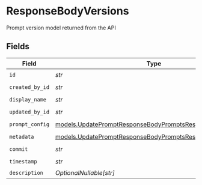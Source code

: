 # ResponseBodyVersions

Prompt version model returned from the API


## Fields

| Field                                                                                                                          | Type                                                                                                                           | Required                                                                                                                       | Description                                                                                                                    |
| ------------------------------------------------------------------------------------------------------------------------------ | ------------------------------------------------------------------------------------------------------------------------------ | ------------------------------------------------------------------------------------------------------------------------------ | ------------------------------------------------------------------------------------------------------------------------------ |
| `id`                                                                                                                           | *str*                                                                                                                          | :heavy_check_mark:                                                                                                             | N/A                                                                                                                            |
| `created_by_id`                                                                                                                | *str*                                                                                                                          | :heavy_check_mark:                                                                                                             | N/A                                                                                                                            |
| `display_name`                                                                                                                 | *str*                                                                                                                          | :heavy_check_mark:                                                                                                             | N/A                                                                                                                            |
| `updated_by_id`                                                                                                                | *str*                                                                                                                          | :heavy_check_mark:                                                                                                             | N/A                                                                                                                            |
| `prompt_config`                                                                                                                | [models.UpdatePromptResponseBodyPromptsResponsePromptConfig](../models/updatepromptresponsebodypromptsresponsepromptconfig.md) | :heavy_check_mark:                                                                                                             | N/A                                                                                                                            |
| `metadata`                                                                                                                     | [models.UpdatePromptResponseBodyPromptsResponseMetadata](../models/updatepromptresponsebodypromptsresponsemetadata.md)         | :heavy_check_mark:                                                                                                             | N/A                                                                                                                            |
| `commit`                                                                                                                       | *str*                                                                                                                          | :heavy_check_mark:                                                                                                             | N/A                                                                                                                            |
| `timestamp`                                                                                                                    | *str*                                                                                                                          | :heavy_check_mark:                                                                                                             | N/A                                                                                                                            |
| `description`                                                                                                                  | *OptionalNullable[str]*                                                                                                        | :heavy_minus_sign:                                                                                                             | N/A                                                                                                                            |